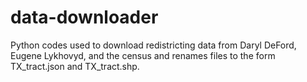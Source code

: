 # data-downloader
Python codes used to download redistricting data from Daryl DeFord, Eugene Lykhovyd, and the census and renames files to the form TX_tract.json and TX_tract.shp.
